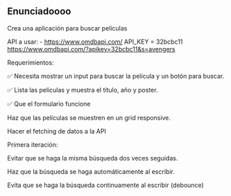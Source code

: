 ## Enunciadoooo

Crea una aplicación para buscar películas

  API a usar: - https://www.omdbapi.com/
  API_KEY = 32bcbc11
  https://www.omdbapi.com/?apikey=32bcbc11&s=avengers

Requerimientos:

 ✅ Necesita mostrar un input para buscar la película y un botón para buscar.

 ✅ Lista las películas y muestra el título, año y poster.

 ✅ Que el formulario funcione

 Haz que las películas se muestren en un grid responsive.

 Hacer el fetching de datos a la API

Primera iteración:

 Evitar que se haga la misma búsqueda dos veces seguidas.

 Haz que la búsqueda se haga automáticamente al escribir.

 Evita que se haga la búsqueda continuamente al escribir (debounce)